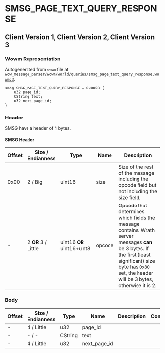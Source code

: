 # SMSG_PAGE_TEXT_QUERY_RESPONSE

## Client Version 1, Client Version 2, Client Version 3

### Wowm Representation

Autogenerated from `wowm` file at [`wow_message_parser/wowm/world/queries/smsg_page_text_query_response.wowm:3`](https://github.com/gtker/wow_messages/tree/main/wow_message_parser/wowm/world/queries/smsg_page_text_query_response.wowm#L3).
```rust,ignore
smsg SMSG_PAGE_TEXT_QUERY_RESPONSE = 0x005B {
    u32 page_id;
    CString text;
    u32 next_page_id;
}
```
### Header

SMSG have a header of 4 bytes.

#### SMSG Header

| Offset | Size / Endianness | Type   | Name   | Description |
| ------ | ----------------- | ------ | ------ | ----------- |
| 0x00   | 2 / Big           | uint16 | size   | Size of the rest of the message including the opcode field but not including the size field.|
| -      | 2 **OR** 3 / Little| uint16 **OR** uint16+uint8 | opcode | Opcode that determines which fields the message contains. Wrath server messages **can** be 3 bytes. If the first (least significant) size byte has `0x80` set, the header will be 3 bytes, otherwise it is 2. |

### Body

| Offset | Size / Endianness | Type | Name | Description | Comment |
| ------ | ----------------- | ---- | ---- | ----------- | ------- |
| - | 4 / Little | u32 | page_id |  |  |
| - | - / - | CString | text |  |  |
| - | 4 / Little | u32 | next_page_id |  |  |

